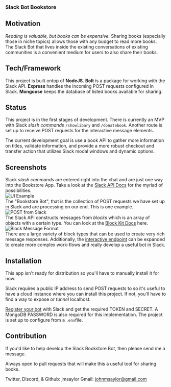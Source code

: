 ### Slack Bot Bookstore

## Motivation

_Reading is valuable, but books can be expensive._ Sharing books (especially those in niche topics) allows those with any budget to read more books. The Slack Bot that lives inside the existing conversations of existing communities is a convenient medium for users to also share their books.

## Tech/Framework

This project is built ontop of **NodeJS**. **Bolt** is a package for working with the Slack API. **Express** handles the incoming POST requests configured in Slack. **Mongoose** keeps the database of listed books available for sharing.

## Status

This project is in the first stages of development. There is currently an MVP with Slack _slash commands_ `/showlibary` and `/donatebook`. Another route is set up to receive POST requests for the interactive message elements.

The current development goal is use a book API to gather more information on titles, validate information, and provide a more robust checkout and transfer action that utilizes Slack modal windows and dynamic options.

## Screenshots

Slack _slash commands_ are entered right into the chat and are just one way into the Bookstore App. Take a look at the [Slack API Docs](https://api.slack.com/) for the myriad of possibilities.<br/>
![UI Example](https://imgur.com/DjfXKl9.jpg)<br/>
The "Bookstore Bot", that is the collection of POST requests we have set up in Slack and are processing on our end. This is one example.<br/>
![POST from Slack](https://imgur.com/zp2Wq41.jpg)<br/>
The Slack API constructs messages from _blocks_ which is an array of objects with a certain type. You can look at the [Block Kit Docs](https://api.slack.com/block-kit/building) here.<br/>
![Block Message Format](https://imgur.com/V0jXDNd.jpg)<br/>
There are a large variety of block types that can be used to create very rich message responses. Additionally, the [interactive endpoint](https://api.slack.com/interactivity/handling) can be expanded to create more complex work-flows and really develop a useful bot in Slack.

## Installation

This app isn't ready for distribution so you'll have to manually install it for now.

Slack requires a public IP address to send POST requests to so it's useful to have a cloud instance where you can install this project. If not, you'll have to find a way to expose or _tunnel_ localhost.

[Register your bot](https://api.slack.com/apps) with Slack and get the required TOKEN and SECRET. A MongoDB PASSWORD is also required for this implementation. The project is set up to configure from a `.env`file.

## Contribution

If you'd like to help develop the Slack Bookstore Bot, then please send me a message.

Always open to pull requests that will make this a useful tool for sharing books.

Twitter, Discord, & Github: jmsaylor
Gmail: johnmsaylor@gmail.com
